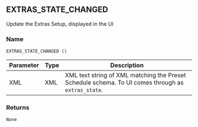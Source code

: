 ## EXTRAS\_STATE\_CHANGED

Update the Extras Setup, displayed in the UI 

### Name

`EXTRAS_STATE_CHANGED ()`


| Parameter | Type | Description                                                                                        |
| --------- | ---- | -------------------------------------------------------------------------------------------------- |
| XML       | XML  | XML text string of XML matching the Preset Schedule schema. To UI comes through as `extras_state`. |


### Returns

`None`



